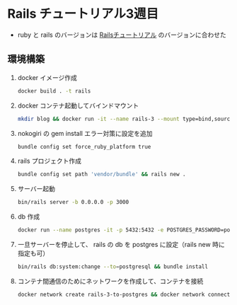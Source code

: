 
# Rails チュートリアル3週目
- ruby と rails のバージョンは [Railsチュートリアル](https://railsguides.jp/getting_started.html) のバージョンに合わせた

## 環境構築
1. docker イメージ作成
    ```bash
    docker build . -t rails
    ```
2. docker コンテナ起動してバインドマウント
    ```bash
    mkdir blog && docker run -it --name rails-3 --mount type=bind,source="$(pwd)"/blog,target=/app/blog -p 3000:3000 rails bash
    ```
3. nokogiri の gem install エラー対策に設定を追加
    ```bash
    bundle config set force_ruby_platform true
    ```
3. rails プロジェクト作成
    ```bash
    bundle config set path 'vendor/bundle' && rails new .
    ```
4. サーバー起動
    ```bash
    bin/rails server -b 0.0.0.0 -p 3000
    ```
5. db 作成
    ```bash
    docker run --name postgres -it -p 5432:5432 -e POSTGRES_PASSWORD=postgres -v "$(pwd)"/data:/var/lib/postgreslq/data -d postgres
    ```
6. 一旦サーバーを停止して、 rails の db を postgres に設定（rails new 時に指定も可）
    ```bash
    bin/rails db:system:change --to=postgresql && bundle install
    ```
7. コンテナ間通信のためにネットワークを作成して、コンテナを接続
    ```bash
    docker network create rails-3-to-postgres && docker network connect rails-3-to-postgres rails-3 && docker network connect rails-3-to-postgres postgres
    ```
